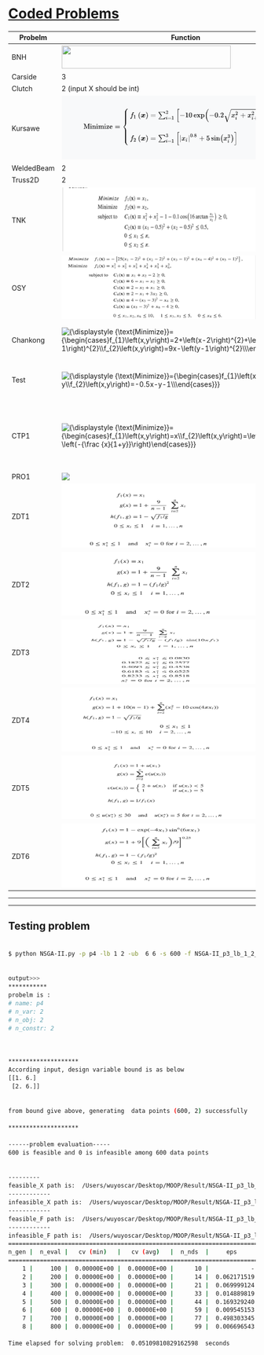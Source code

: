 
# [Coded Problems](https://en.wikipedia.org/wiki/Test_functions_for_optimization)
  







| Probelm | Function | Constarints | Variables | Search domian|#Objective |
| ---     | ---      | ---         |  ---      |   ---    |---|
|BNH| <img src="https://wikimedia.org/api/rest_v1/media/math/render/svg/9aa4f87d1b4fc51d737a1b704b439c21524880b3" class="mwe-math-fallback-image-inline" aria-hidden="true" style="vertical-align: -2.505ex; width:45.023ex; height:6.176ex;">  |   <img src="https://wikimedia.org/api/rest_v1/media/math/render/svg/dcf4d0ed143bf25faa633f16bb8b7e12b9c46456" class="mwe-math-fallback-image-inline" aria-hidden="true" style="vertical-align: -2.671ex; width:44.813ex; height:6.509ex;">| 2| <img style="transform: translateY(0.1em); background: white;" src="https://render.githubusercontent.com/render/math?math=%5Ctext%7B%7D%0A%5Cbegin%7Bcases%7D%0A0%5Cleq%7Bx_1%7D%5Cleq%205%5C%5C%0A0%5Cleq%7Bx_2%7D%5Cleq%203%5C%5C%0A%5Cend%7Bcases%7D">|2 |
|Carside| 3|   10| 7| <img style="transform: translateY(0.1em); background: white;" src="https://render.githubusercontent.com/render/math?math=%5Ctext%7B%7D%0A%5Cbegin%7Bcases%7D%0A0.5%5Cleq%7Bx_1%7D%5Cleq1.5%5C%5C%0A0.45%5Cleq%7Bx_1%7D%5Cleq1.35%5C%5C%0A0.5%5Cleq%7Bx_1%7D%5Cleq1.5%5C%5C%0A0.5%5Cleq%7Bx_1%7D%5Cleq1.5%5C%5C%0A0.875%5Cleq%7Bx_1%7D%5Cleq2.625%5C%5C%0A0.4%5Cleq%7Bx_1%7D%5Cleq1.2%5C%5C%0A0.4%5Cleq%7Bx_1%7D%5Cleq1.2%5C%5C%0A%5Cend%7Bcases%7D">|3|
|Clutch | 2 (input X should be int)|   19| 5|<img style="transform: translateY(0.1em); background: white;" src="https://render.githubusercontent.com/render/math?math=%5Ctext%7B%7D%0A%5Cbegin%7Bcases%7D%0A0%5Cleq%7Bx_1%7D%5Cleq20%5C%5C%0A0%5Cleq%7Bx_2%7D%5Cleq20%5C%5C%0A0%5Cleq%7Bx_3%7D%5Cleq4%5C%5C%0A0%5Cleq%7Bx_4%7D%5Cleq400%5C%5C%0A0%5Cleq%7Bx_4%7D%5Cleq7%5C%5C%0A%5Cend%7Bcases%7D">|2|
|Kursawe | <img src="Problems/images/kursawe.png"  /> | 3| 1| <img style="transform: translateY(0.1em); background: white;" src="https://render.githubusercontent.com/render/math?math=%5Ctext%7B%7D%0A%5Cbegin%7Bcases%7D%0A-5%5Cleq%7Bx_1%7D%5Cleq5%5C%5C%0A%5Cend%7Bcases%7D">|2|
|WeldedBeam | 2 |4|  4|<img style="transform: translateY(0.1em); background: white;" src="https://render.githubusercontent.com/render/math?math=%5Ctext%7B%7D%0A%5Cbegin%7Bcases%7D%0A-0.125%5Cleq%7Bx_1%7D%5Cleq5.0%5C%5C%0A-0.1%5Cleq%7Bx_2%7D%5Cleq10.0%5C%5C%0A-0.1%5Cleq%7Bx_3%7D%5Cleq10.0%5C%5C%0A-0.125%5Cleq%7Bx_4%7D%5Cleq5.0%5C%5C%0A%5Cend%7Bcases%7D">||
|Truss2D | 2 |1| 3| <img style="transform: translateY(0.1em); background: white;" src="https://render.githubusercontent.com/render/math?math=%5Ctext%7B%7D%0A%5Cbegin%7Bcases%7D%0A0.0%5Cleq%7Bx_1%7D%5C%5C%0A0.0%5Cleq%7Bx_2%7D%5C%5C%0A0.0%5Cleq%7Bx_3%7D%5Cleq3%5C%5C%0A%5Cend%7Bcases%7D">|2|
|TNK|<img src="Problems/images/tnk.png"  width="400" height="130"/>|2|2| <img style="transform: translateY(0.1em); background: white;" src="https://render.githubusercontent.com/render/math?math=%5Ctext%7B%7D%0A%5Cbegin%7Bcases%7D%0A0.0%5Cleq%7Bx_1%7D%5Cleq%20pi%5C%5C%0A0.0%5Cleq%7Bx_2%7D%5Cleq%20pi%5C%5C%0A%5Cend%7Bcases%7D">|2|
|OSY|<img src="Problems/images/osy.png"  width="400" height="130"/> |6 | 6|<img style="transform: translateY(0.1em); background: white;" src="https://render.githubusercontent.com/render/math?math=%5Ctext%7B%7D%0A%5Cbegin%7Bcases%7D%0A0.0%5Cleq%7Bx_1%7D%5Cleq%2010.0%5C%5C%0A0.0%5Cleq%7Bx_2%7D%5Cleq%2010.0%5C%5C%0A1.0%5Cleq%7Bx_3%7D%5Cleq%205.0%5C%5C%0A0.0%5Cleq%7Bx_4%7D%5Cleq%206.0%5C%5C%0A1.0%5Cleq%7Bx_5%7D%5Cleq%205.0%5C%5C%0A0.0%5Cleq%7Bx_6%7D%5Cleq%2010.0%5C%5C%0A%5Cend%7Bcases%7D">|2|
|Chankong | <img src="https://wikimedia.org/api/rest_v1/media/math/render/svg/02e80c4945529ec09f3af1a6ad50316fc3432958" class="mwe-math-fallback-image-inline" aria-hidden="true" style="vertical-align: -2.671ex; width:49.026ex; height:6.509ex;" alt="{\displaystyle {\text{Minimize}}={\begin{cases}f_{1}\left(x,y\right)=2+\left(x-2\right)^{2}+\left(y-1\right)^{2}\\f_{2}\left(x,y\right)=9x-\left(y-1\right)^{2}\\\end{cases}}}"> |<img src="https://wikimedia.org/api/rest_v1/media/math/render/svg/b58aa032dc58ef5662d175fba627d111aed9e088" class="mwe-math-fallback-image-inline" aria-hidden="true" style="vertical-align: -2.505ex; width:35.599ex; height:6.176ex;" alt="{\displaystyle {\text{s.t.}}={\begin{cases}g_{1}\left(x,y\right)=x^{2}+y^{2}\leq 225\\g_{2}\left(x,y\right)=x-3y+10\leq 0\\\end{cases}}}">| 2|<img style="transform: translateY(0.1em); background: white;" src="https://render.githubusercontent.com/render/math?math=%5Ctext%7B%7D%0A%5Cbegin%7Bcases%7D%0A-20%5Cleq%7Bx_1%7D%5Cleq%2020.0%5C%5C%0A-20%5Cleq%7Bx_2%7D%5Cleq%2020.0%5C%5C%0A%5Cend%7Bcases%7D">   | 2|
|Test|<img src="https://wikimedia.org/api/rest_v1/media/math/render/svg/9c96e6f33f22f37f529ffe93914807349fa3b282" class="mwe-math-fallback-image-inline" aria-hidden="true" style="vertical-align: -2.505ex; width:40.073ex; height:6.176ex;" alt="{\displaystyle {\text{Minimize}}={\begin{cases}f_{1}\left(x,y\right)=x^{2}-y\\f_{2}\left(x,y\right)=-0.5x-y-1\\\end{cases}}}">|<img src="https://wikimedia.org/api/rest_v1/media/math/render/svg/291ff07f4dc4fd50cca9e599d67250438681663f" class="mwe-math-fallback-image-inline" aria-hidden="true" style="vertical-align: -3.756ex; margin-bottom: -0.248ex; width:38.378ex; height:9.176ex;" alt="{\displaystyle {\text{s.t.}}={\begin{cases}g_{1}\left(x,y\right)=6.5-{\frac {x}{6}}-y\geq 0\\g_{2}\left(x,y\right)=7.5-0.5x-y\geq 0\\g_{3}\left(x,y\right)=30-5x-y\geq 0\\\end{cases}}}">|2|<img style="transform: translateY(0.1em); background: white;" src="https://render.githubusercontent.com/render/math?math=%5Ctext%7B%7D%0A%5Cbegin%7Bcases%7D%0A-7%5Cleq%7Bx%2Cy%7D%5Cleq%204%5C%5C%0A%5Cend%7Bcases%7D"> | 2|
|CTP1|<img src="https://wikimedia.org/api/rest_v1/media/math/render/svg/1b323f84528593a2e74aedde4d0feded35ff7355" class="mwe-math-fallback-image-inline" aria-hidden="true" style="vertical-align: -3.171ex; width:45.34ex; height:7.509ex;" alt="{\displaystyle {\text{Minimize}}={\begin{cases}f_{1}\left(x,y\right)=x\\f_{2}\left(x,y\right)=\left(1+y\right)\exp \left(-{\frac {x}{1+y}}\right)\end{cases}}}">|<img src="https://wikimedia.org/api/rest_v1/media/math/render/svg/3eacb31aceceeeca8d22d7d9d580ec42eea0c5c9" class="mwe-math-fallback-image-inline" aria-hidden="true" style="vertical-align: -4.171ex; width:43.183ex; height:9.509ex;" alt="{\displaystyle {\text{s.t.}}={\begin{cases}g_{1}\left(x,y\right)={\frac {f_{2}\left(x,y\right)}{0.858\exp \left(-0.541f_{1}\left(x,y\right)\right)}}\geq 1\\g_{2}\left(x,y\right)={\frac {f_{2}\left(x,y\right)}{0.728\exp \left(-0.295f_{1}\left(x,y\right)\right)}}\geq 1\end{cases}}}">|2|<img style="transform: translateY(0.1em); background: white;" src="https://render.githubusercontent.com/render/math?math=%5Ctext%7B%7D%0A%5Cbegin%7Bcases%7D%0A0%5Cleq%7Bx_1%2Cx_2%7D%5Cleq%201%5C%5C%0A%5Cend%7Bcases%7D">| 2 |
|PRO1|<img style="transform: translateY(0.1em); background: white;" src="https://render.githubusercontent.com/render/math?math=%5Ctext%7BMinimize%3D%7D%0A%5Cbegin%7Bcases%7D%0Af_%7B1%7D%5Cleft(x%2Cy%2Cz%5Cright)%3D%7Bx%5E3%2By%2Bz%7D%5C%5C%0Af_%7B2%7D%5Cleft(x%2Cy%2Cz%5Cright)%3D%7B%5Cfrac%7Bx%5E2-y%7D%7B4%7D%2B5z%7D%5C%5C%0Af_%7B3%7D%5Cleft(x%2Cy%2Cz%5Cright)%3D%7B9%2B%5Cleft(x%2By%5Cright)%5E2%2B%5Cleft(y-z%5Cright)%5E2%7D%5C%5C%0A%5Cend%7Bcases%7D">|<img style="transform: translateY(0.1em); background: white;" src="https://render.githubusercontent.com/render/math?math=%5Ctext%7Bs.t.%3D%7D%0A%5Cbegin%7Bcases%7D%0Ag_%7B1%7D%5Cleft(x%2Cy%2Cz%5Cright)%3D%7Bx-3%2By%5E2%2Bz%7D%5Cleq0%5C%5C%0Ag_%7B2%7D%5Cleft(x%2Cy%2Cz%5Cright)%3D%7By%5E2%2Bz-x%5E4%7D%5Cleq5%5C%5C%0Ag_%7B3%7D%5Cleft(x%2Cy%2Cz%5Cright)%3D%7Bz%5E3%2B%5Cfrac%7By%5E2%7D%7B2%7D%7D%5Cleq0%5C%5C%0A%5Cend%7Bcases%7D">| | 3 | 3|
|   ZDT1   | <img src="Problems/images/zdt1.png"  width="400" height="130"/> |    |    | max_variable:30  | 2|
|   ZDT2   | <img src="Problems/images/zdt2.png"  width="400" height="130"/> |    |   | max_variable:30  |2 | 
|   ZDT3   | <img src="Problems/images/zdt3.png"  width="400" height="130"/> |     |  | | 2|
|   ZDT4   | <img src="Problems/images/zdt4.png"  width="400" height="130"/> |    |    | max_variable:10  | 2 |
|   ZDT5   | <img src="Problems/images/zdt5.png"  width="400" height="130"/> |     |    |  max_variable:80 |2 |
|   ZDT6   | <img src="Problems/images/zdt6.png"  width="400" height="130"/> |    |    |   max_variable:10 | 2 |


---




----



<!-- $
\text{s.t.=}
\begin{cases}
g_{1}\left(x,y,z\right)={x^2+y^2-255}\leq0\\
g_{2}\left(x,y,z\right)={x-3y+10}\leq0\\
\end{cases}
$ -->



<!-- $
\text{s.t.=}
\begin{cases}
g_{1}\left(x,y\right)={x^2+y^2-225} \le0\\
g_{2}\left(x,y\right) = x-3y+10\le0\\
-20\le x \le20\\
-20\le y \le20
\end{cases}

$ --> 

## Testing problem


```bash

$ python NSGA-II.py -p p4 -lb 1 2 -ub  6 6 -s 600 -f NSGA-II_p3_lb_1_2_ub_6_6_s_400 -eval 800


output>>>
***********
probelm is :
# name: p4
# n_var: 2
# n_obj: 2
# n_constr: 2



********************
According input, design variable bound is as below
[[1. 6.]
 [2. 6.]]


from bound give above, generating  data points (600, 2) successfully

********************

------problem evaluation-----
600 is feasible and 0 is infeasible among 600 data points


---------
feasible_X path is:  /Users/wuyoscar/Desktop/MOOP/Result/NSGA-II_p3_lb_1_2_ub_6_6_s_400feasible_X.txt
------------
infeasible_X path is:  /Users/wuyoscar/Desktop/MOOP/Result/NSGA-II_p3_lb_1_2_ub_6_6_s_400infeasible_X.txt
------------
feasible_F path is:  /Users/wuyoscar/Desktop/MOOP/Result/NSGA-II_p3_lb_1_2_ub_6_6_s_400feasible_F.txt
------------
infeasible_F path is:  /Users/wuyoscar/Desktop/MOOP/Result/NSGA-II_p3_lb_1_2_ub_6_6_s_400infeasible_F.txt
=====================================================================================
n_gen |  n_eval |   cv (min)   |   cv (avg)   |  n_nds  |     eps      |  indicator  
=====================================================================================
    1 |     100 |  0.00000E+00 |  0.00000E+00 |      10 |            - |            -
    2 |     200 |  0.00000E+00 |  0.00000E+00 |      14 |  0.062171519 |        ideal
    3 |     300 |  0.00000E+00 |  0.00000E+00 |      21 |  0.069999124 |        ideal
    4 |     400 |  0.00000E+00 |  0.00000E+00 |      33 |  0.014889819 |            f
    5 |     500 |  0.00000E+00 |  0.00000E+00 |      44 |  0.169329240 |        nadir
    6 |     600 |  0.00000E+00 |  0.00000E+00 |      59 |  0.009545153 |            f
    7 |     700 |  0.00000E+00 |  0.00000E+00 |      77 |  0.498303345 |        nadir
    8 |     800 |  0.00000E+00 |  0.00000E+00 |      99 |  0.006696543 |        ideal

Time elapsed for solving problem:  0.05109810829162598  seconds
```

